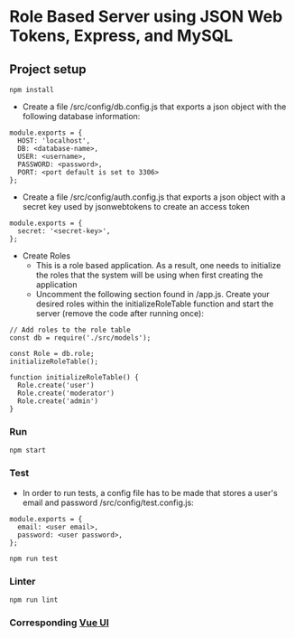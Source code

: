 # Role Based Server using JSON Web Tokens, Express, and MySQL
 


## Project setup
```
npm install
```

* Create a file /src/config/db.config.js that exports a json object with the following database information: 
```
module.exports = {
  HOST: 'localhost',
  DB: <database-name>,
  USER: <username>,
  PASSWORD: <password>,
  PORT: <port default is set to 3306>
};

```
* Create a file /src/config/auth.config.js that exports a json object with a secret key used by jsonwebtokens to create an access token
```
module.exports = {
  secret: '<secret-key>',
};

```

* Create Roles
    * This is a role based application. As a result, one needs to initialize the roles that the system will be using when first creating the application
    * Uncomment the following section found in /app.js. Create your desired roles within the initializeRoleTable function and start the server (remove the code after running once):
```
// Add roles to the role table
const db = require('./src/models');

const Role = db.role;
initializeRoleTable();

function initializeRoleTable() {
  Role.create('user')
  Role.create('moderator')
  Role.create('admin')
}
```

### Run
```
npm start
```
### Test
* In order to run tests, a config file has to be made that stores a user's email and password 
/src/config/test.config.js:
```
module.exports = {
  email: <user email>,
  password: <user password>,
};

```
```
npm run test
```
### Linter
```
npm run lint
```
### Corresponding [Vue UI](https://github.com/jakewhite8/vue-vuex-vueRouter-jwt-ui)
